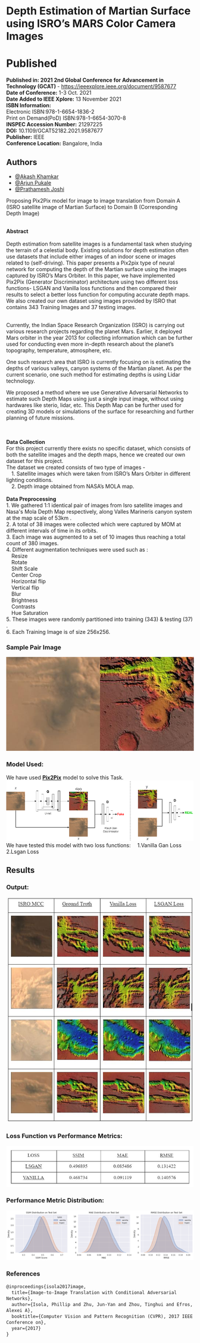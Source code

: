 # Depth Estimation of Martian Surface using ISRO’s MARS Color Camera Images

# Published 
**Published in: 2021 2nd Global Conference for Advancement in Technology (GCAT)** - https://ieeexplore.ieee.org/document/9587677<br>
**Date of Conference:** 1-3 Oct. 2021<br>
**Date Added to IEEE Xplore:** 13 November 2021<br>
**ISBN Information:**<br>
Electronic ISBN:978-1-6654-1836-2 <br>
Print on Demand(PoD) ISBN:978-1-6654-3070-8<br>
**INSPEC Accession Number:** 21297225<br>
**DOI:** 10.1109/GCAT52182.2021.9587677<br>
**Publisher:** IEEE<br>
**Conference Location:** Bangalore, India<br>


## Authors
- [@Akash Khamkar](https://www.github.com/AkashKhamkar) <br>
- [@Arjun Pukale](https://www.github.com/ArjunPukale) <br>
- [@Prathamesh Joshi](https://www.github.com/prathamesh1499)


Proposing Pix2Pix model for image to image translation from Domain A (ISRO satellite image of Martian Surface) to Domain B (Corresponding Depth Image)<br>

<br>
<b>Abstract</b>
</br>
<br>Depth estimation from satellite images is a fundamental task when studying the terrain of a celestial body. Existing solutions for depth estimation often use datasets that include either images of an indoor scene or images related to (self-driving). This paper presents a Pix2pix type of neural network for computing the depth of the Martian surface using the images captured by ISRO’s Mars Orbiter. In this paper, we have implemented Pix2Pix (Generator Discriminator) architecture using two different loss functions- LSGAN and Vanilla loss functions and then compared their results to select a better loss function for computing accurate depth maps. We also created our own dataset using images provided by ISRO that contains 343 Training Images and 37 testing images.</br>

<br>Currently, the Indian Space Research Organization (ISRO) is carrying out various research projects regarding the planet Mars. Earlier, it deployed Mars orbiter in the year 2013 for collecting information which can be further used for conducting even more in-depth research about the planet’s topography, temperature, atmosphere, etc. </br>

One such research area that ISRO is currently focusing on is estimating the depths of various valleys, canyon systems of the Martian planet. As per the current scenario, one such method for estimating depths is using Lidar technology. 

We proposed a method where we use Generative Adversarial Networks to estimate such Depth Maps using just a single input image, without using hardwares like sterio, lidar, etc. This Depth Map can be further used for creating 3D models or simulations of the surface for researching and further planning of future missions.   
</br>

<br>
<b>Data Collection</b>
</br>
For this project currently there exists no specific dataset, which consists of both the satellite images and the depth maps, hence we created our own dataset for this project. 
<br>
The dataset we created consists of two type of images -<br>
&emsp;1. Satellite images which were taken from ISRO’s Mars Orbiter in different lighting conditions.<br>
&emsp;2. Depth image obtained from NASA’s MOLA map.<br>

<br>
<b>Data Preprocessing</b>
</br>
1. We gathered 1:1 identical pair of images from Isro satellite images and Nasa's Mola Depth Map respectively, along Valles Marineris canyon system at the map scale of 53km .<br>
2. A total of 38 images were collected which were captured by MOM at different intervals of time in its orbits. <br>
3. Each image was augmented to a set of 10 images thus reaching a total count of 380 images.<br>
4. Different augmentation techniques were used such as :<br>
&emsp;Resize<br>
&emsp;Rotate<br>
&emsp;Shift Scale<br>
&emsp;Center Crop<br>
&emsp;Horizontal flip<br>
&emsp;Vertical flip<br>
&emsp;Blur<br>
&emsp;Brightness<br>
&emsp;Contrasts<br>
&emsp;Hue Saturation<br> 
5. These images were randomly partitioned into training (343) & testing (37) .<br>
6. Each Training Image is of size 256x256.<br>



### Sample Pair Image<br>
![OUTPUT](./Images/sample_pair_image.jpg)

### Model Used:
We have used [<b>Pix2Pix</b>](https://github.com/junyanz/pytorch-CycleGAN-and-pix2pix) model to solve this Task.<br>
![OUTPUT](./Images/pix2pix.png)
<br>
We have tested this model with two loss functions:
&emsp;1.Vanilla Gan Loss
&emsp;2.Lsgan Loss
<br>
## Results<br>
### Output:
![OUTPUT](https://github.com/prathamesh1499/Depth-Estimation-of-Martian-Surface-Using-Images-from-ISRO-s-MARS-Colour-Camera/blob/main/Images/comparison.jpg)<br>

### Loss Function vs Performance Metrics:
![OUTPUT](https://github.com/prathamesh1499/Depth-Estimation-of-Martian-Surface-Using-Images-from-ISRO-s-MARS-Colour-Camera/blob/main/Images/loss_func_vs_metrics.jpg)<br>

### Performance Metric Distribution:
![OUTPUT](./Images/Metric_dist.png)<br>

### References
```
@inproceedings{isola2017image,
  title={Image-to-Image Translation with Conditional Adversarial Networks},
  author={Isola, Phillip and Zhu, Jun-Yan and Zhou, Tinghui and Efros, Alexei A},
  booktitle={Computer Vision and Pattern Recognition (CVPR), 2017 IEEE Conference on},
  year={2017}
}
```

